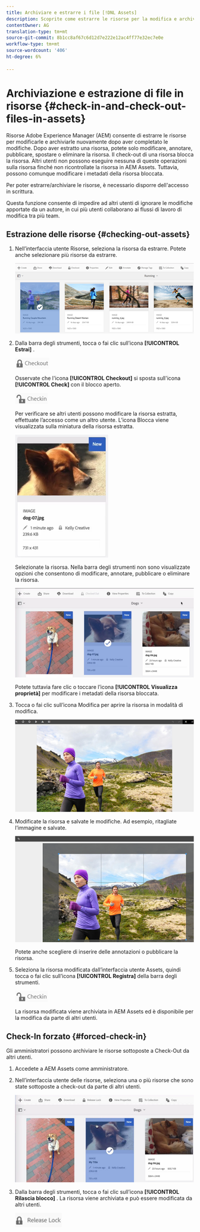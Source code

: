```yaml
---
title: Archiviare e estrarre i file [!DNL Assets]
description: Scoprite come estrarre le risorse per la modifica e archiviarle nuovamente al termine delle modifiche.
contentOwner: AG
translation-type: tm+mt
source-git-commit: 8b1cc8af67c6d12d7e222e12ac4ff77e32ec7e0e
workflow-type: tm+mt
source-wordcount: '406'
ht-degree: 6%

---
```



# Archiviazione e estrazione di file in risorse {#check-in-and-check-out-files-in-assets}

Risorse Adobe Experience Manager (AEM) consente di estrarre le risorse per modificarle e archiviarle nuovamente dopo aver completato le modifiche. Dopo aver estratto una risorsa, potete solo modificare, annotare, pubblicare, spostare o eliminare la risorsa. Il check-out di una risorsa blocca la risorsa. Altri utenti non possono eseguire nessuna di queste operazioni sulla risorsa finché non ricontrollate la risorsa in  AEM Assets. Tuttavia, possono comunque modificare i metadati della risorsa bloccata.

Per poter estrarre/archiviare le risorse, è necessario disporre dell&#39;accesso in scrittura.

Questa funzione consente di impedire ad altri utenti di ignorare le modifiche apportate da un autore, in cui più utenti collaborano ai flussi di lavoro di modifica tra più team.

## Estrazione delle risorse {#checking-out-assets}

1. Nell’interfaccia utente Risorse, seleziona la risorsa da estrarre. Potete anche selezionare più risorse da estrarre.

   ![chlimage_1-468](assets/chlimage_1-468.png)

1. Dalla barra degli strumenti, tocca o fai clic sull’icona **[!UICONTROL Estrai]** .

   ![chlimage_1-469](assets/chlimage_1-469.png)

   Osservate che l&#39;icona **[!UICONTROL Checkout]** si sposta sull&#39;icona **[!UICONTROL Check]** con il blocco aperto.

   ![chlimage_1-470](assets/chlimage_1-470.png)

   Per verificare se altri utenti possono modificare la risorsa estratta, effettuate l’accesso come un altro utente. L’icona Blocca viene visualizzata sulla miniatura della risorsa estratta.

   ![chlimage_1-471](assets/chlimage_1-471.png)

   Selezionate la risorsa. Nella barra degli strumenti non sono visualizzate opzioni che consentono di modificare, annotare, pubblicare o eliminare la risorsa.

   ![chlimage_1-472](assets/chlimage_1-472.png)

   Potete tuttavia fare clic o toccare l’icona **[!UICONTROL Visualizza proprietà]** per modificare i metadati della risorsa bloccata.

1. Tocca o fai clic sull’icona Modifica per aprire la risorsa in modalità di modifica.

   ![chlimage_1-473](assets/chlimage_1-473.png)

1. Modificate la risorsa e salvate le modifiche. Ad esempio, ritagliate l’immagine e salvate.

   ![chlimage_1-474](assets/chlimage_1-474.png)

   Potete anche scegliere di inserire delle annotazioni o pubblicare la risorsa.

1. Seleziona la risorsa modificata dall’interfaccia utente Assets, quindi tocca o fai clic sull’icona **[!UICONTROL Registra]** della barra degli strumenti.

   ![chlimage_1-475](assets/chlimage_1-475.png)

   La risorsa modificata viene archiviata in  AEM Assets ed è disponibile per la modifica da parte di altri utenti.

## Check-In forzato {#forced-check-in}

Gli amministratori possono archiviare le risorse sottoposte a Check-Out da altri utenti.

1. Accedete a  AEM Assets come amministratore.
1. Nell’interfaccia utente delle risorse, seleziona una o più risorse che sono state sottoposte a check-out da parte di altri utenti.

   ![chlimage_1-476](assets/chlimage_1-476.png)

1. Dalla barra degli strumenti, tocca o fai clic sull’icona **[!UICONTROL Rilascia blocco]** . La risorsa viene archiviata e può essere modificata da altri utenti.

   ![chlimage_1-477](assets/chlimage_1-477.png)